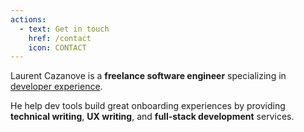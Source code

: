 ```yaml
---
actions:
  - text: Get in touch
    href: /contact
    icon: CONTACT
---
```


<!-- ## 👋 About me -->

Laurent Cazanove is a **freelance software engineer** specializing in [developer experience](/blog/developer-experience-consulting).
<!--more-->
He help dev tools build great onboarding experiences by providing **technical writing**, **UX writing**, and **full-stack development** services.
